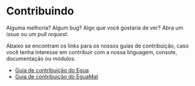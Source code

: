 # Contribuindo

Alguma melhoria? Algum bug? Algo que você gostaria de ver? Abra um *issue* ou um *pull request*.

Abaixo se encontram os links para os nossos guias de contribuição, caso você tenha interesse em contribuir com a nossa linguagem, console, documentação ou módulos.

- [Guia de contribuição do Egua](https://egua.tech/docs/egua/CONTRIBUTING.html)
- [Guia de contribuição do EguaMat](https://egua.tech/docs/eguamat/CONTRIBUTING.html)
